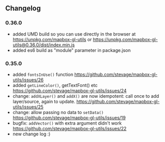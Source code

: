 ## Changelog

### 0.36.0

- added UMD build so you can use directly in the browser at https://unpkg.com/mapbox-gl-utils or https://unpkg.com/mapbox-gl-utils@0.36.0/dist/index.min.js
- added es6 build as "module" parameter in package.json

### 0.35.0

- added `fontsInUse()` function https://github.com/stevage/mapbox-gl-utils/issues/26
- added `getLineColor()`, getTextFont() etc https://github.com/stevage/mapbox-gl-utils/issues/24
- change: `addXLayer()` and `addX()` are now idempotent: call once to add layer/source, again to update. https://github.com/stevage/mapbox-gl-utils/issues/25
- change: allow passing no data to `setData()` https://github.com/stevage/mapbox-gl-utils/issues/19
- bugfix: `addVector()` with extra argument didn't work https://github.com/stevage/mapbox-gl-utils/issues/22
- new change log :)